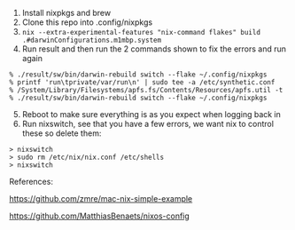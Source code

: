 1. Install nixpkgs and brew
2. Clone this repo into .config/nixpkgs
3. `nix --extra-experimental-features "nix-command flakes" build .#darwinConfigurations.m1mbp.system`
4. Run result and then run the 2 commands shown to fix the errors and run again
```
% ./result/sw/bin/darwin-rebuild switch --flake ~/.config/nixpkgs
% printf 'run\tprivate/var/run\n' | sudo tee -a /etc/synthetic.conf
% /System/Library/Filesystems/apfs.fs/Contents/Resources/apfs.util -t 
% ./result/sw/bin/darwin-rebuild switch --flake ~/.config/nixpkgs
```
5. Reboot to make sure everything is as you expect when logging back in
6. Run nixswitch, see that you have a few errors, we want nix to control these so delete them:
```
> nixswitch
> sudo rm /etc/nix/nix.conf /etc/shells
> nixswitch
```



References:

https://github.com/zmre/mac-nix-simple-example

https://github.com/MatthiasBenaets/nixos-config
